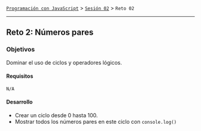 [`Programación con JavaScript`](../../Readme.md) > [`Sesión 02`](../Readme.md) > `Reto 02`

---

## Reto 2: Números pares

### Objetivos

Dominar el uso de ciclos y operadores lógicos.

#### Requisitos

`N/A`

#### Desarrollo

- Crear un ciclo desde 0 hasta 100.
- Mostrar todos los números pares en este ciclo con `console.log()`
